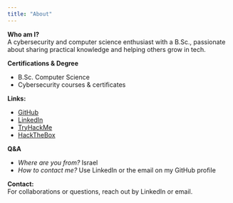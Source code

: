 ```yaml
---
title: "About"
---
```


**Who am I?**  
A cybersecurity and computer science enthusiast with a B.Sc., passionate about sharing practical knowledge and helping others grow in tech.

**Certifications & Degree**

- B.Sc. Computer Science
- Cybersecurity courses & certificates

**Links:**

- [GitHub](https://github.com/YourGitHubUser)
- [LinkedIn](https://www.linkedin.com/in/YourLinkedInUser/)
- [TryHackMe](https://tryhackme.com/p/YourTHMUser)
- [HackTheBox](https://app.hackthebox.com/profile/YourHTBUser)

**Q&A**

- _Where are you from?_ Israel
- _How to contact me?_ Use LinkedIn or the email on my GitHub profile

**Contact:**  
For collaborations or questions, reach out by LinkedIn or email.
